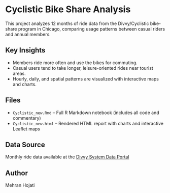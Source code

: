 # Cyclistic Bike Share Analysis

This project analyzes 12 months of ride data from the Divvy/Cyclistic bike-share program in Chicago, comparing usage patterns between casual riders and annual members.

## Key Insights
- Members ride more often and use the bikes for commuting.
- Casual users tend to take longer, leisure-oriented rides near tourist areas.
- Hourly, daily, and spatial patterns are visualized with interactive maps and charts.

## Files
- `Cyclistic_new.Rmd` – Full R Markdown notebook (includes all code and commentary)
- `Cyclistic_new.html` – Rendered HTML report with charts and interactive Leaflet maps

## Data Source
Monthly ride data available at the [Divvy System Data Portal](https://divvybikes.com/system-data)

## Author
Mehran Hojati

